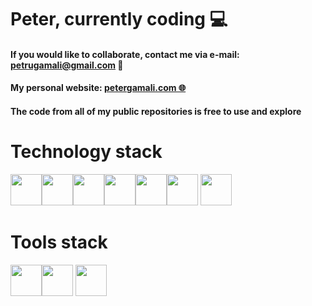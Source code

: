 # Peter, currently coding :computer:

#### If you would like to collaborate, contact me via e-mail: **petrugamali@gmail.com** 📧
#### My personal website: <a href='https://petergamali.com'>**petergamali.com 🌐**</a>
#### The code from all of my public repositories is free to use and explore

# Technology stack

<img style="width: 50px;" src="https://cdn.jsdelivr.net/gh/devicons/devicon/icons/react/react-original.svg" /><img style="width: 50px;" src="https://cdn.jsdelivr.net/gh/devicons/devicon/icons/css3/css3-original.svg" /><img style="width: 50px;" src="https://cdn.jsdelivr.net/gh/devicons/devicon/icons/html5/html5-original.svg" /><img style="width: 50px;" src="https://cdn.jsdelivr.net/gh/devicons/devicon/icons/nodejs/nodejs-original.svg" /><img style="width: 50px;" src="https://cdn.jsdelivr.net/gh/devicons/devicon/icons/mongodb/mongodb-original.svg" /><img style="width: 50px;" src="https://cdn.jsdelivr.net/gh/devicons/devicon/icons/git/git-original.svg" /> <img style="width: 50px;" src="https://cdn.jsdelivr.net/gh/devicons/devicon/icons/express/express-original-wordmark.svg" />

# Tools stack

<img style="width: 50px;" src="https://cdn.jsdelivr.net/gh/devicons/devicon/icons/figma/figma-original.svg" /><img style="width: 50px;" src="https://cdn.jsdelivr.net/gh/devicons/devicon/icons/vscode/vscode-original.svg" /> <img style="width: 50px;" src="https://rangav.gallerycdn.vsassets.io/extensions/rangav/vscode-thunder-client/1.16.7/1658310685331/Microsoft.VisualStudio.Services.Icons.Default" />









